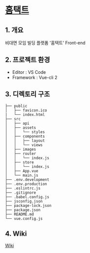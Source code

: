 # [홈택트](https://www.hometact.ml/)
## 1. 개요
비대면 모임 빌딩 플랫폼 '홈택트' Front-end

## 2. 프로젝트 환경
- Editor : VS Code
- Framework : Vue-cli 2

## 3. 디렉토리 구조
    ├── public
    │   ├── favicon.ico
    |   └── index.html
    ├── src
    │   ├── api
    │   ├── assets
    │   │   └── styles
    │   ├── components
    │   │   ├── layout
    │   │   └── views
    │   ├── images
    │   ├── router
    │   │   └── index.js
    │   ├── store
    │   │   └── index.js
    │   ├── App.vue
    │   └── main.js
    ├── .env.development
    ├── .env.production
    ├── .eslintrc.js
    ├── .gitignore
    ├── .babel.config.js
    ├── jsconfig.json
    ├── package-lock.json
    ├── package.json
    ├── README.md
    └── vue.config.js

## 4. Wiki
[Wiki](https://github.com/dongkyunkimdev/hometact-frontend/wiki)
